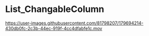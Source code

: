 # List_ChangableColumn

https://user-images.githubusercontent.com/81798207/179694214-430db0fc-2c3b-44ec-919f-4cc4dfabfe1c.mov

